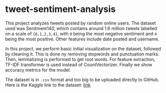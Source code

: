 # tweet-sentiment-analysis

This project analyzes tweets posted by random online users. The dataset used was Senitment140, which contains around 1.6 million tweets labelled on a scale of  `{0,1,2,3,4}`, with `0` being the most negative sentiment and `4` being the most positive. Other features include date posted and username.

In this project, we perform basic initial visualization on the dataset, followed by cleaning it. This is done ny removing stopwords and punctuation marks. Then, lemmatizing is performed to get root words. For feature extraction, TF-IDF transformer is used instead of CountVectorizer. Finally we show accuracy metrics for the 
model.

The dataset is in `.csv` format and too big to be uploaded directly to GitHub. Here is the Kaggle link to the dataset: [link](https://www.kaggle.com/datasets/kazanova/sentiment140)

